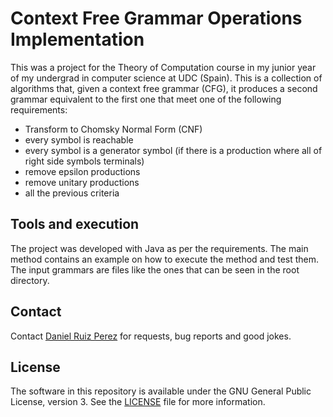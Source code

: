 Context Free Grammar Operations Implementation
============

This was a project for the Theory of Computation course in my junior year of my undergrad in computer science at UDC (Spain). This is a collection of algorithms that, given a context free grammar (CFG), it produces a second grammar equivalent to the first one that meet one of the following requirements:

- Transform to Chomsky Normal Form (CNF)
- every symbol is reachable
- every symbol is a generator symbol (if there is a production where all of right side symbols terminals)
- remove epsilon productions
- remove unitary productions
- all the previous criteria


## Tools and execution

The project was developed with Java as per the requirements. The main method contains an example on how to execute the method and test them. The input grammars are files like the ones that can be seen in the root directory.


## Contact

Contact [Daniel Ruiz Perez](mailto:druiz072@fiu.edu) for requests, bug reports and good jokes.


## License

The software in this repository is available under the GNU General Public License, version 3. See the [LICENSE](https://github.com/DaniRuizPerez/PyGame/blob/master/LICENSE) file for more information.
